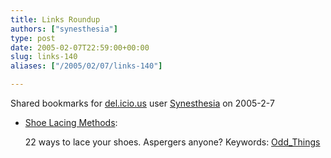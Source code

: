 ```yaml
---
title: Links Roundup
authors: ["synesthesia"]
type: post
date: 2005-02-07T22:59:00+00:00
slug: links-140 
aliases: ["/2005/02/07/links-140"]

---
```

Shared bookmarks for [del.icio.us][1] user  [Synesthesia][2] on 2005-2-7

  * [Shoe Lacing Methods][3]:
  
    22 ways to lace your shoes. Aspergers anyone? Keywords: [Odd_Things][4]

 [1]: https://del.icio.us/
 [2]: https://del.icio.us/synesthesia
 [3]: https://www.fieggen.com/shoelace/lacingmethods.htm "https://www.fieggen.com/shoelace/lacingmethods.htm"
 [4]: https://del.icio.us/synesthesia/Odd_Things